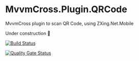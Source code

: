# MvvmCross.Plugin.QRCode
MvvmCross plugin to scan QR Code, using ZXing.Net.Mobile 

Under construction 🚧 

[![Build Status](https://bndevproject.visualstudio.com/MvxQRCode/_apis/build/status/HisCodeness.MvvmCross.Plugin.QRCode?branchName=master)](https://bndevproject.visualstudio.com/MvxQRCode/_build/latest?definitionId=14&branchName=master)

[![Quality Gate Status](https://sonarcloud.io/api/project_badges/measure?project=MvvmCross.Plugin.QRCode&metric=alert_status)](https://sonarcloud.io/dashboard?id=MvvmCross.Plugin.QRCode)
